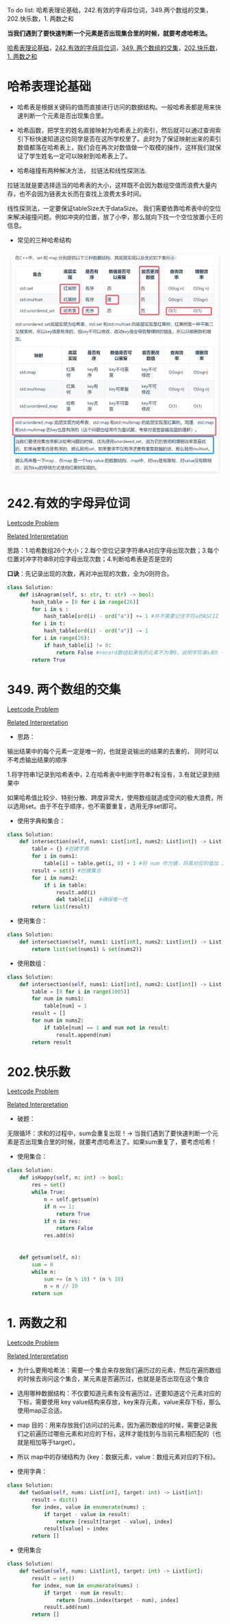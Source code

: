 To do list: 哈希表理论基础，242.有效的字母异位词，349.两个数组的交集，202.快乐数，1. 两数之和

**当我们遇到了要快速判断一个元素是否出现集合里的时候，就要考虑哈希法。**

[哈希表理论基础](#01)，[242.有效的字母异位词](#02)，[349. 两个数组的交集](#03)，[202.快乐数](#04)，[1. 两数之和](#05)

# <span id="01">哈希表理论基础</span>

- 哈希表是根据关键码的值而直接进行访问的数据结构。一般哈希表都是用来快速判断一个元素是否出现集合里。

- 哈希函数，把学生的姓名直接映射为哈希表上的索引，然后就可以通过查询索引下标快速知道这位同学是否在这所学校里了。此时为了保证映射出来的索引数值都落在哈希表上，我们会在再次对数值做一个取模的操作，这样我们就保证了学生姓名一定可以映射到哈希表上了。

- 哈希碰撞有两种解决方法， 拉链法和线性探测法.

拉链法就是要选择适当的哈希表的大小，这样既不会因为数组空值而浪费大量内存，也不会因为链表太长而在查找上浪费太多时间。

线性探测法，一定要保证tableSize大于dataSize。 我们需要依靠哈希表中的空位来解决碰撞问题。例如冲突的位置，放了小李，那么就向下找一个空位放置小王的信息。

- 常见的三种哈希结构
  
![image](../images/hash_table_theory.png)

  

# <span id="02">242.有效的字母异位词</span>

[Leetcode Problem](https://leetcode.cn/problems/valid-anagram/description/)

[Related Interpretation](https://programmercarl.com/0242.%E6%9C%89%E6%95%88%E7%9A%84%E5%AD%97%E6%AF%8D%E5%BC%82%E4%BD%8D%E8%AF%8D.html#%E7%AE%97%E6%B3%95%E5%85%AC%E5%BC%80%E8%AF%BE)

思路：1.哈希数组26个大小；2.每个空位记录字符串A对应字母出现次数；3.每个位置对冲字符串B对应字母出现次数；4.判断哈希表是否是空的

**口诀**：先记录出现的次数，再对冲出现的次数，全为0则符合。

```Python
class Solution:
    def isAnagram(self, s: str, t: str) -> bool:
        hash_table = [0 for i in range(26)]
        for i in s :
            hash_table[ord(i) - ord("a")] += 1 #并不需要记住字符a的ASCII
        for i in t:
            hash_table[ord(i) - ord("a")] -= 1
        for i in range(26):
            if hash_table[i] != 0: 
                return False #record数组如果有的元素不为零0，说明字符串s和t 一定是谁多了字符或者谁少了字符
        return True
```

# <span id="03">349. 两个数组的交集</span>

[Leetcode Problem](https://leetcode.cn/problems/intersection-of-two-arrays/description/)

[Related Interpretation](https://programmercarl.com/0349.%E4%B8%A4%E4%B8%AA%E6%95%B0%E7%BB%84%E7%9A%84%E4%BA%A4%E9%9B%86.html)


- 思路：

输出结果中的每个元素一定是唯一的，也就是说输出的结果的去重的， 同时可以不考虑输出结果的顺序

1.将字符串1记录到哈希表中，2.在哈希表中判断字符串2有没有，3.有就记录到结果中

如果哈希值比较少、特别分散、跨度非常大，使用数组就造成空间的极大浪费，所以选用set。由于不在乎顺序，也不需要重复，选用无序set即可。

- 使用字典和集合：
  
```Python
class Solution:
    def intersection(self, nums1: List[int], nums2: List[int]) -> List[int]:
        table = {} #创建字典
        for i in nums1:
            table[i] = table.get(i, 0) + 1 #将 num 作为键，将其对应的值加 1 后存入 table 中。这样做的目的是统计 num 在 nums1 中出现的次数。
        result = set() #创建集合
        for i in nums2:
            if i in table:
                result.add(i)
                del table[i]  #确保唯一性
        return list(result)
```

- 使用集合：

```Python
class Solution:
    def intersection(self, nums1: List[int], nums2: List[int]) -> List[int]:
        return list(set(nums1) & set(nums2))
```

- 使用数组：

```Python
class Solution:
    def intersection(self, nums1: List[int], nums2: List[int]) -> List[int]:
        table = [0 for i in range(1005)]
        for num in nums1:
            table[num] = 1
        result = []
        for num in nums2:
            if table[num] == 1 and num not in result:
                result.append(num)
        return result
```

# <span id="04">202.快乐数</span>

[Leetcode Problem](https://leetcode.cn/problems/happy-number/description/)

[Related Interpretation](https://programmercarl.com/0202.%E5%BF%AB%E4%B9%90%E6%95%B0.html#%E6%80%9D%E8%B7%AF)

- 破题：

无限循环：求和的过程中，sum会重复出现！→ 当我们遇到了要快速判断一个元素是否出现集合里的时候，就要考虑哈希法了。如果sum重复了，要考虑哈希！

- 使用集合：

```Python
class Solution:
    def isHappy(self, n: int) -> bool:
        res = set()
        while True:
            n = self.getsum(n)
            if n == 1:
                return True
            if n in res:
                return False
            res.add(n)

    
    def getsum(self, n):
        sum = 0
        while n:
            sum += (n % 10) * (n % 10)
            n = n // 10
        return sum
```



# <span id="05">1. 两数之和</span>

[Leetcode Problem](https://leetcode.cn/problems/two-sum/description/)

[Related Interpretation](https://programmercarl.com/0001.%E4%B8%A4%E6%95%B0%E4%B9%8B%E5%92%8C.html#%E7%AE%97%E6%B3%95%E5%85%AC%E5%BC%80%E8%AF%BE)

- 为什么要用哈希法：需要一个集合来存放我们遍历过的元素，然后在遍历数组的时候去询问这个集合，某元素是否遍历过，也就是是否出现在这个集合

- 选用哪种数据结构：不仅要知道元素有没有遍历过，还要知道这个元素对应的下标，需要使用 key value结构来存放，key来存元素，value来存下标，那么使用map正合适。

- map 目的：用来存放我们访问过的元素，因为遍历数组的时候，需要记录我们之前遍历过哪些元素和对应的下标，这样才能找到与当前元素相匹配的（也就是相加等于target）。

- 所以 map中的存储结构为 {key：数据元素，value：数组元素对应的下标}。

- 使用字典：

```Python
class Solution:
    def twoSum(self, nums: List[int], target: int) -> List[int]:
        result = dict()
        for index, value in enumerate(nums) :
            if target - value in result:
                return [result[target - value], index]
            result[value] = index
        return []
```

- 使用集合

```Python
class Solution:
    def twoSum(self, nums: List[int], target: int) -> List[int]:
        result = set()
        for index, num in enumerate(nums) :
            if target - num in result:
                return [nums.index(target - num), index]
            result.add(num)
        return []
```
